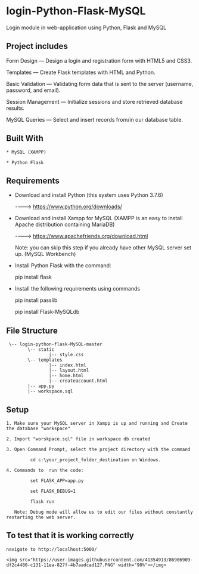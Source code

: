 # login-Python-Flask-MySQL
Login module in web-application using Python, Flask and MySQL

## Project includes

Form Design — Design a login and registration form with HTML5 and CSS3.

Templates — Create Flask templates with HTML and Python.

Basic Validation — Validating form data that is sent to the server (username, password, and email).

Session Management — Initialize sessions and store retrieved database results.

MySQL Queries — Select and insert records from/in our database table.

## Built With

    * MySQL (XAMPP)
    
    * Python Flask
    
## Requirements

* Download and install Python (this system uses Python 3.7.6)

    ----> https://www.python.org/downloads/
    
* Download and install Xampp for MySQL (XAMPP is an easy to install Apache distribution containing MariaDB)

    ----> https://www.apachefriends.org/download.html
    
  Note: you can skip this step if you already have other MySQL server set up. (MySQL Workbench)
  
* Install Python Flask with the command: 
        
    pip install flask
        
* Install the following requirements using commands

    pip install passlib
        
    pip install Flask-MySQLdb
        
## File Structure
  
     \-- login-python-flask-MySQL-master
            \-- static
                    |-- style.css
            \-- templates
                    |-- index.html
                    |-- layout.html
                    |-- home.html
                    |-- createaccount.html
            |-- app.py
            |-- workspace.sql
             
## Setup
 
    1. Make sure your MySQL server in Xampp is up and running and Create the database "workspace"
    
    2. Import "worskpace.sql" file in workspace db created
    
    3. Open Command Prompt, select the project directory with the command 
    
             cd c:\your_project_folder_destination on Windows.
            
    4. Commands to  run the code: 
    
             set FLASK_APP=app.py
                    
             set FLASK_DEBUG=1
    
             flask run

       Note: Debug mode will allow us to edit our files without constantly restarting the web server.
   
 ## To test that it is working correctly
 
    navigate to http://localhost:5000/ 
    
    <img src="https://user-images.githubusercontent.com/41354913/86906909-df2c4480-c131-11ea-827f-4b7aadcad127.PNG" width="90%"></img> 
    
